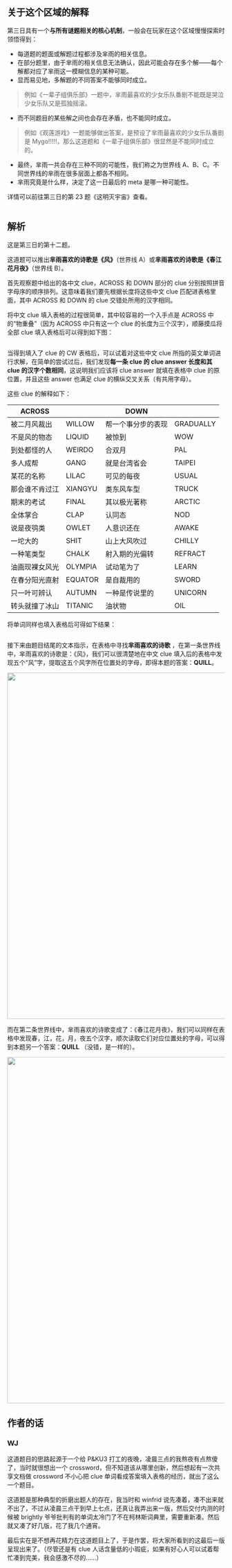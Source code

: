 ## 关于这个区域的解释

第三日具有一个**与所有谜题相关的核心机制**，一般会在玩家在这个区域慢慢探索时领悟得到：

- 每道题的题面或解题过程都涉及芈雨的相关信息。
- 在部分题里，由于芈雨的相关信息无法确认，因此可能会存在多个解——每个解都对应了芈雨这一模糊信息的某种可能。
- 显而易见地，多解题的不同答案不能够同时成立。

> 例如《一辈子组俱乐部》一题中，芈雨最喜欢的少女乐队番剧不能既是哭泣少女乐队又是孤独摇滚。

- 而不同题目的某些解之间也会存在矛盾，也不能同时成立。

> 例如《观莲游戏》一题能够做出答案，是预设了芈雨最喜欢的少女乐队番剧是 Mygo!!!!!，那么这道题和《一辈子组俱乐部》很显然是不能同时成立的。

- 最终，芈雨一共会存在三种不同的可能性，我们称之为世界线 A、B、C。不同世界线的芈雨在很多层面上都各不相同。
- 芈雨究竟是什么样，决定了这一日最后的 meta 是哪一种可能性。

详情可以前往第三日的第 23 题《这明灭宇宙》查看。

<img class="puzzle-image" src="media/solution/day3_premeta/4.webp" alt="">

## 解析

这是第三日的第十二题。

这道题可以推出**芈雨喜欢的诗歌是《风》**（世界线 A）或**芈雨喜欢的诗歌是《春江花月夜》**（世界线 B）。

首先观察题中给出的各中文 clue，ACROSS 和 DOWN 部分的 clue 分别按照拼音字母序的顺序排列。这意味着我们要先根据长度将这些中文 clue 匹配进表格里面，其中 ACROSS 和 DOWN 的 clue 交错处所用的汉字相同。

将中文 clue 填入表格的过程很简单，其中较容易的一个入手点是 ACROSS 中的“物重叠”（因为 ACROSS 中只有这一个 clue 的长度为三个汉字），顺藤摸瓜将全部 clue 填入表格后可以得到如下图：

<img class="puzzle-image" src="media/solution/day3_12/1.webp" alt="">

当得到填入了 clue 的 CW 表格后，可以试着对这些中文 clue 所指的英文单词进行求解，在简单的尝试过后，我们发现**每一条 clue 的 clue answer 长度和其 clue 的汉字个数相同**，这说明我们应该将 clue answer 就填在表格中 clue 的原位置，并且这些 answer 也满足 clue 的横纵交叉关系（有共用字母）。

这些 clue 的解释如下：

<center>

| ACROSS         |         | DOWN               |           |
| -------------- | ------- | ------------------ | --------- |
| 被二月风裁出   | WILLOW  | 帮一个事分步的表现 | GRADUALLY |
| 不是风的物态   | LIQUID  | 被惊到             | WOW       |
| 到处都怪的人   | WEIRDO  | 合双月             | PAL       |
| 多人成帮       | GANG    | 就是台湾省会       | TAIPEI    |
| 某花的名称     | LILAC   | 可见的每夜         | USUAL     |
| 那会谁不肯过江 | XIANGYU | 类东风车型         | TRUCK     |
| 期末的考试     | FINAL   | 其以极光著称       | ARCTIC    |
| 全体掌合       | CLAP    | 认同态             | NOD       |
| 说是夜鸮类     | OWLET   | 人意识还在         | AWAKE     |
| 一坨大的       | SHIT    | 山上大风吹过       | CHILLY    |
| 一种笔类型     | CHALK   | 射入期的光偏转     | REFRACT   |
| 油画现裸女风光 | OLYMPIA | 试动笔为了         | LEARN     |
| 在春分阳光直射 | EQUATOR | 是自裁用的         | SWORD     |
| 只一叶可辨认   | AUTUMN  | 一种是传说里的     | UNICORN   |
| 转头就撞了冰山 | TITANIC | 油状物             | OIL       |

</center>

将单词同样也填入表格后可得如下结果：

<img class="puzzle-image" src="media/solution/day3_12/2.webp" alt="">

接下来由题目结尾的文本指示，在表格中寻找**芈雨喜欢的诗歌**   ，在第一条世界线中，芈雨喜欢的诗歌是：《风》，我们可以很清楚地在中文 clue 填入后的表格中发现五个“风”字，提取这五个风字所在位置处的字母，即得本题的答案：**QUILL**。

<img class="puzzle-image" src="media/solution/day3_12/3.webp" alt="" style="width:800px;" />

而在第二条世界线中，芈雨喜欢的诗歌变成了：《春江花月夜》，我们可以同样在表格中发现春，江，花，月，夜五个汉字，顺次读取它们对应位置处的字母，可以得到本题另一个答案：**QUILL** （没错，是一样的）。


<img class="puzzle-image" src="media/solution/day3_12/4.webp" alt="" style="width:800px;" />

## 作者的话

### WJ

这道题目的思路起源于一个给 P&KU3 打工的夜晚，凌晨三点的我熬夜有点熬傻了，当时就很想出一个 crossword，但不知道该从哪里创新，然后想起有一次共享文档做 crossword 不小心把 clue 单词看成答案填入表格的经历，就出了这么一个题目。

这道题是那种典型的折磨出题人的存在，我当时和 winfrid 说先凑着，凑不出来就不出了，不过从凌晨三点干到早上七点，还真让我弄出来一版，然后交付内测的时候被 brightly 爷爷批判有的单词太冷门了不在柯林斯词典里，需要重新凑。然后就又凑了好几版，花了我几个通宵。

最后实在是不想再花精力在这道题目上了，于是作罢，将大家所看到的这最后一版呈现出来了。（尽管还是有 clue 人话含量低的小瑕疵，如果有好心人可以试着帮忙凑到完美，我会感激不尽的……）